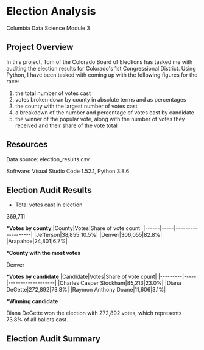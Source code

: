 # Election Analysis
Columbia Data Science Module 3

## Project Overview
In this project, Tom of the Colorado Board of Elections has tasked me with auditing the election results for Colorado's 1st Congressional District. Using Python, I have been tasked with coming up with the following figures for the race: 
1) the total number of votes cast
2) votes broken down by county in absolute terms and as percentages
3) the county with the largest number of votes cast
4) a breakdown of the number and percentage of votes cast by candidate
5) the winner of the popular vote, along with the number of votes they received and their share of the vote total

## Resources
Data source: election_results.csv

Software: Visual Studio Code 1.52.1, Python 3.8.6

## Election Audit Results
* Total votes cast in election

369,711

***Votes by county**
|County|Votes|Share of vote count|
|------|-----|-------------------|
|Jefferson|38,855|10.5%|
|Denver|306,055|82.8%|
|Arapahoe|24,801|6.7%|

***County with the most votes**

Denver

***Votes by candidate**
|Candidate|Votes|Share of vote count|
|---------|-----|-------------------|
|Charles Casper Stockham|85,213|23.0%|
|Diana DeGette|272,892|73.8%|
|Raymon Anthony Doane|11,606|3.1%|

***Winning candidate**

Diana DeGette won the election with 272,892 votes, which represents 73.8% of all ballots cast. 

## Election Audit Summary
